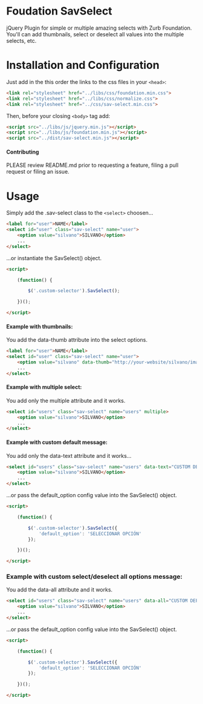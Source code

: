 # Foudation SavSelect
jQuery Plugin for simple or multiple amazing selects with Zurb Foundation. You'll can add thumbnails, select or deselect all values into the multiple selects, etc.

# Installation and Configuration

Just add in the this order the links to the css files in your `<head>`:
```html
<link rel="stylesheet" href="../libs/css/foundation.min.css">
<link rel="stylesheet" href="../libs/css/normalize.css">
<link rel="stylesheet" href="../css/sav-select.min.css">
```

Then, before your closing ```<body>``` tag add:

```html
<script src="../libs/js/jquery.min.js"></script>
<script src="../libs/js/foundation.min.js"></script>
<script src="../dist/sav-select.min.js"></script>
```

#### Contributing

PLEASE review README.md prior to requesting a feature, filing a pull request or filing an issue.

# Usage

Simply add the .sav-select class to the ```<select>``` choosen...

```html
<label for="user">NAME</label>
<select id="user" class="sav-select" name="user">
    <option value="silvano">SILVANO</option>
    ...
</select>
```
...or instantiate the SavSelect() object.

```html
<script>

    (function() {

        $('.custom-selector').SavSelect();

    })();

</script>
```

#### Example with thumbnails:

You add the data-thumb attribute into the select options.

```html
<label for="user">NAME</label>
<select id="user" class="sav-select" name="user">
    <option value="silvano" data-thumb="http://your-website/silvano/image/path">SILVANO</option>
    ...
</select>
```

#### Example with multiple select:

You add only the multiple attribute and it works.

```html
<select id="users" class="sav-select" name="users" multiple>
    <option value="silvano">SILVANO</option>
    ...
</select>
```

#### Example with custom default message:

You add only the data-text attribute and it works...

```html
<select id="users" class="sav-select" name="users" data-text="CUSTOM DEFAULT MESSAGE" multiple>
    <option value="silvano">SILVANO</option>
    ...
</select>
```

...or pass the default_option config value into the SavSelect() object.

```html
<script>

    (function() {

        $('.custom-selector').SavSelect({
            'default_option': 'SELECCIONAR OPCIÓN'
        });

    })();

</script>
```

### Example with custom select/deselect all options message:

You add the data-all attribute and it works.

```html
<select id="users" class="sav-select" name="users" data-all="CUSTOM DEFAULT MESSAGE" multiple>
    <option value="silvano">SILVANO</option>
    ...
</select>
```
...or pass the default_option config value into the SavSelect() object.

```html
<script>

    (function() {

        $('.custom-selector').SavSelect({
            'default_option': 'SELECCIONAR OPCIÓN'
        });

    })();

</script>
```